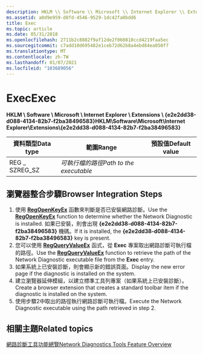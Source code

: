 ```yaml
---
description: HKLM \\ Software \\ Microsoft \\ Internet Explorer \\ Extensions \\ {e2e2dd38-d088-4134-82b7-f2ba38496583}。
ms.assetid: a0d9e959-d8fd-4546-9529-1dc42fa0bdd6
title: Exec
ms.topic: article
ms.date: 05/31/2018
ms.openlocfilehash: 2711b2c8882f9af12de2f060810ccd4219faa5ec
ms.sourcegitcommit: c7add10d695482e1ceb72d62b8a4ebd84ea050f7
ms.translationtype: MT
ms.contentlocale: zh-TW
ms.lasthandoff: 01/07/2021
ms.locfileid: "103689056"
---
```

# <a name="exec"></a><span data-ttu-id="78806-103">Exec</span><span class="sxs-lookup"><span data-stu-id="78806-103">Exec</span></span>

<span data-ttu-id="78806-104">**HKLM \\ Software \\ Microsoft \\ Internet Explorer \\ Extensions \\ {e2e2dd38-d088-4134-82b7-f2ba38496583}**</span><span class="sxs-lookup"><span data-stu-id="78806-104">**HKLM\\Software\\Microsoft\\Internet Explorer\\Extensions\\{e2e2dd38-d088-4134-82b7-f2ba38496583}**</span></span>



| <span data-ttu-id="78806-105">資料類型</span><span class="sxs-lookup"><span data-stu-id="78806-105">Data type</span></span> | <span data-ttu-id="78806-106">範圍</span><span class="sxs-lookup"><span data-stu-id="78806-106">Range</span></span>                    | <span data-ttu-id="78806-107">預設值</span><span class="sxs-lookup"><span data-stu-id="78806-107">Default value</span></span> |
|-----------|--------------------------|---------------|
| <span data-ttu-id="78806-108">REG \_ SZ</span><span class="sxs-lookup"><span data-stu-id="78806-108">REG\_SZ</span></span>   | <span data-ttu-id="78806-109">*可執行檔的路徑*</span><span class="sxs-lookup"><span data-stu-id="78806-109">*Path to the executable*</span></span> |               |



 

## <a name="browser-integration-steps"></a><span data-ttu-id="78806-110">瀏覽器整合步驟</span><span class="sxs-lookup"><span data-stu-id="78806-110">Browser Integration Steps</span></span>

1.  <span data-ttu-id="78806-111">使用 [**RegOpenKeyEx**](/windows/win32/api/winreg/nf-winreg-regopenkeyexa) 函數來判斷是否已安裝網路診斷。</span><span class="sxs-lookup"><span data-stu-id="78806-111">Use the [**RegOpenKeyEx**](/windows/win32/api/winreg/nf-winreg-regopenkeyexa) function to determine whether the Network Diagnostic is installed.</span></span> <span data-ttu-id="78806-112">如果已安裝，則會出現 **{e2e2dd38-d088-4134-82b7-f2ba38496583}** 機碼。</span><span class="sxs-lookup"><span data-stu-id="78806-112">If it is installed, the **{e2e2dd38-d088-4134-82b7-f2ba38496583}** key is present.</span></span>
2.  <span data-ttu-id="78806-113">您可以使用 [**RegQueryValueEx**](/windows/win32/api/winreg/nf-winreg-regqueryvalueexa) 函式，從 **Exec** 專案取出網路診斷可執行檔的路徑。</span><span class="sxs-lookup"><span data-stu-id="78806-113">Use the [**RegQueryValueEx**](/windows/win32/api/winreg/nf-winreg-regqueryvalueexa) function to retrieve the path of the Network Diagnostic executable file from the **Exec** entry.</span></span>
3.  <span data-ttu-id="78806-114">如果系統上已安裝診斷，則會顯示新的錯誤頁面。</span><span class="sxs-lookup"><span data-stu-id="78806-114">Display the new error page if the diagnostic is installed on the system.</span></span>
4.  <span data-ttu-id="78806-115">建立瀏覽器延伸模組，以建立標準工具列專案（如果系統上已安裝診斷）。</span><span class="sxs-lookup"><span data-stu-id="78806-115">Create a browser extension that creates a standard toolbar item if the diagnostic is installed on the system.</span></span>
5.  <span data-ttu-id="78806-116">使用步驟2中取出的路徑執行網路診斷可執行檔。</span><span class="sxs-lookup"><span data-stu-id="78806-116">Execute the Network Diagnostic executable using the path retrieved in step 2.</span></span>

## <a name="related-topics"></a><span data-ttu-id="78806-117">相關主題</span><span class="sxs-lookup"><span data-stu-id="78806-117">Related topics</span></span>

<dl> <dt>

[<span data-ttu-id="78806-118">網路診斷工具功能總覽</span><span class="sxs-lookup"><span data-stu-id="78806-118">Network Diagnostics Tools Feature Overview</span></span>](https://www.microsoft.com/technet/prodtechnol/winxppro/maintain/netdiag.mspx)
</dt> </dl>

 

 
